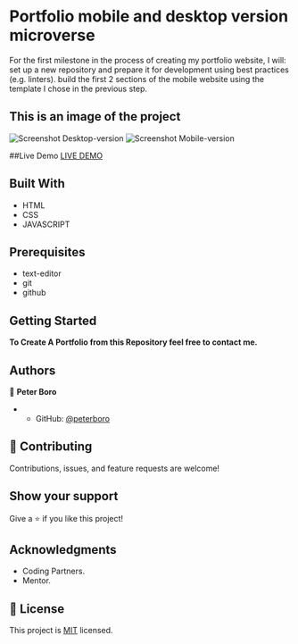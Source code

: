 # Portfolio mobile and desktop version microverse
For the first milestone in the process of creating my portfolio website, I will:  set up a new repository and prepare it for development using best practices (e.g. linters). build the first 2 sections of the mobile website using the template I chose in the previous step.

## This is an image of the project
![Screenshot Desktop-version](https://user-images.githubusercontent.com/27219880/179824504-36fc085c-de12-4133-8401-3e47ee8e7039.png)
![Screenshot Mobile-version](https://user-images.githubusercontent.com/27219880/179824590-9ba8372d-056f-4554-a717-d72b24f17f32.png)

##Live Demo
[LIVE DEMO](https://peterboro.github.io/Peterboro-Portfolio/)

## Built With
- HTML
- CSS
- JAVASCRIPT

## Prerequisites 
- text-editor
- git 
- github

## Getting Started

**To Create A Portfolio from this Repository feel free to contact me.**

## Authors

👤 **Peter Boro**

- - GitHub: [@peterboro](https://github.com/peterboro)


## 🤝 Contributing

Contributions, issues, and feature requests are welcome!


## Show your support

Give a ⭐️ if you like this project!

## Acknowledgments
- Coding Partners.
- Mentor.

## 📝 License

This project is [MIT](./LICENSE.file) licensed.
